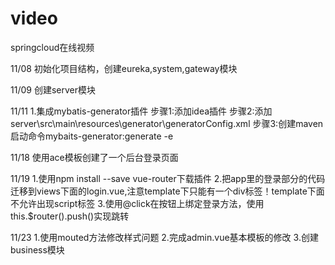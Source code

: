 # video
springcloud在线视频

11/08
初始化项目结构，创建eureka,system,gateway模块

11/09
创建server模块

11/11
1.集成mybatis-generator插件
步骤1:添加idea插件
步骤2:添加server\src\main\resources\generator\generatorConfig.xml
步骤3:创建maven启动命令mybaits-generator:generate -e

11/18
使用ace模板创建了一个后台登录页面

11/19
1.使用npm install --save vue-router下载插件
2.把app里的登录部分的代码迁移到views下面的login.vue,注意template下只能有一个div标签！template下面不允许出现script标签
3.使用@click在按钮上绑定登录方法，使用this.$router().push()实现跳转

11/23
1.使用mouted方法修改样式问题
2.完成admin.vue基本模板的修改
3.创建business模块
